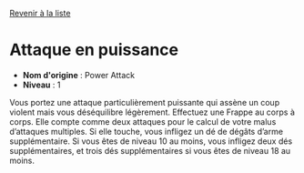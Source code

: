 [Revenir à la liste](list.md)

# Attaque en puissance

 * **Nom d'origine** : Power Attack
 * **Niveau** : 1


<p>Vous portez une attaque particulièrement puissante qui assène un coup violent mais vous déséquilibre légèrement. Effectuez une Frappe au corps à corps. Elle compte comme deux attaques pour le calcul de votre malus d’attaques multiples. Si elle touche, vous infligez un dé de dégâts d’arme supplémentaire. Si vous êtes de niveau 10 au moins, vous infligez deux dés supplémentaires, et trois dés supplémentaires si vous êtes de niveau 18 au moins.</p>